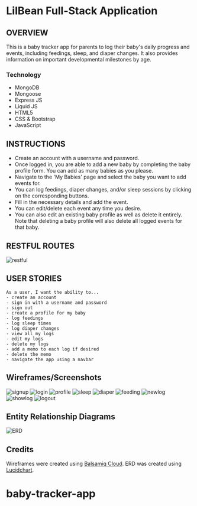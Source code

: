# LilBean Full-Stack Application

## OVERVIEW

This is a baby tracker app for parents to log their baby's daily progress and events, including feedings, sleep, and diaper changes. It also provides information on important developmental milestones by age.

### Technology
- MongoDB
- Mongoose
- Express JS
- Liquid JS
- HTML5
- CSS & Bootstrap
- JavaScript

## INSTRUCTIONS
- Create an account with a username and password.
- Once logged in, you are able to add a new baby by completing the baby profile form. You can add as many babies as you please.
- Navigate to the 'My Babies' page and select the baby you want to add events for.
- You can log feedings, diaper changes, and/or sleep sessions by clicking on the corresponding buttons.
- Fill in the necessary details and add the event.
- You can edit/delete each event any time you desire.
- You can also edit an existing baby profile as well as delete it entirely. Note that deleting a baby profile will also delete all logged events for that baby.

## RESTFUL ROUTES

![restful](https://i.imgur.com/CzCELxm.png)


## USER STORIES
```
As a user, I want the ability to...
- create an account
- sign in with a username and password
- sign out
- create a profile for my baby
- log feedings
- log sleep times
- log diaper changes
- view all my logs
- edit my logs 
- delete my logs
- add a memo to each log if desired
- delete the memo
- navigate the app using a navbar
```

## Wireframes/Screenshots

![signup](https://share.balsamiq.com/c/3i7pwWqsoJvGvE6cZ1WWDa.png)
![login](https://share.balsamiq.com/c/jVzWEzHoGuPJshwkyTtBfc.png)
![profile](https://share.balsamiq.com/c/aqiGMHvLFmbK86VMkwJkVs.png)
![sleep](https://share.balsamiq.com/c/dVm8R8yoEfZkzmBKqNycVB.png)
![diaper](https://share.balsamiq.com/c/8NGBJsjLqkmoLa2E6698GU.png)
![feeding](https://share.balsamiq.com/c/bC3JDn6GdSqkHiG6BRFdDx.png)
![newlog](https://share.balsamiq.com/c/coiNTNdpgfj6EVr2Zj3Myw.png)
![showlog](https://share.balsamiq.com/c/9iiYic7xM42GHq4mrE7GMy.png)
![logout](https://share.balsamiq.com/c/qCLqtBXk3cTkuUypE2jbEn.png)


## Entity Relationship Diagrams

![ERD](https://i.imgur.com/KeSKWpa.png)


## Credits
Wireframes were created using [Balsamiq Cloud](https://balsamiq.com/wireframes/cloud/).
ERD was created using [Lucidchart](https://www.lucidchart.com/).

# baby-tracker-app
